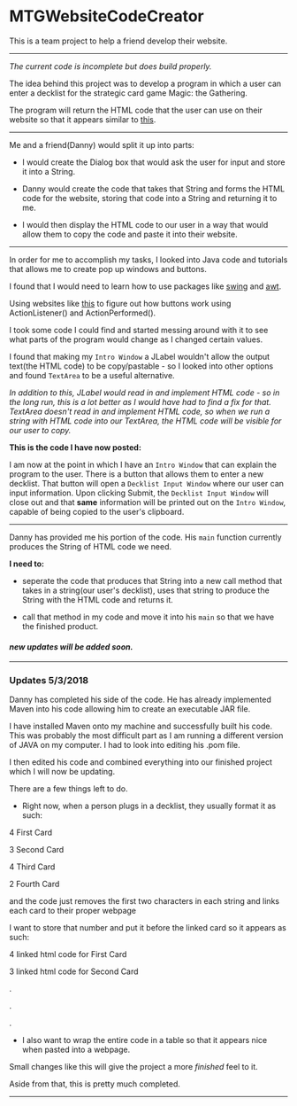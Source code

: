 # MTGWebsiteCodeCreator

This is a team project to help a friend develop their website.

---

*The current code is incomplete but does build properly.*

The idea behind this project was to develop a program in which a user can enter a
decklist for the strategic card game Magic: the Gathering.

The program will return the HTML code that the user can use on their website so that
it appears similar to [this](http://tcdecks.net/deck.php?id=13923&iddeck=102384).

---

Me and a friend(Danny) would split it up into parts:

* I would create the Dialog box that would ask the user for input and store it into a String.

* Danny would create the code that takes that String and forms the HTML code for the website, storing that code into a String and returning it to me.

* I would then display the HTML code to our user in a way that would allow them to copy the code and paste it into their website.

---

In order for me to accomplish my tasks, I looked into Java code and tutorials that allows me to create pop up windows and buttons.

I found that I would need to learn how to use packages like [swing](https://docs.oracle.com/javase/tutorial/uiswing/start/about.html) and [awt](https://docs.oracle.com/javase/7/docs/api/java/awt/package-summary.html).

Using websites like [this](https://www.javatpoint.com/java-jbutton#) to figure out how buttons work using ActionListener() and ActionPerformed().

I took some code I could find and started messing around with it to see what parts of the program would change as I changed certain values.

I found that making my `Intro Window` a JLabel wouldn't allow the output text(the HTML code) to be copy/pastable - so I looked into other options and found `TextArea` to be a useful alternative.

*In addition to this, JLabel would read in and implement HTML code - so in the long run, this is a lot better as I would have had to find a fix for that. TextArea doesn't read in and implement HTML code, so when we run a string with HTML code into our TextArea, the HTML code will be visible for our user to copy.*


**This is the code I have now posted:**

I am now at the point in which I have an `Intro Window` that can explain the program to the user.
There is a button that allows them to enter a new decklist. 
That button will open a `Decklist Input Window` where our user can input information.
Upon clicking Submit, the `Decklist Input Window` will close out and that **same** information will be printed out on the `Intro Window`, capable of being copied to the user's clipboard.

---

Danny has provided me his portion of the code.
His `main` function currently produces the String of HTML code we need.

**I need to:**

* seperate the code that produces that String into a new call method that takes in a string(our user's decklist), uses that string to produce the String with the HTML code and returns it.

* call that method in my code and move it into his `main` so that we have the finished product.

#### *new updates will be added soon.*

---
 ### Updates 5/3/2018
 
 Danny has completed his side of the code.
 He has already implemented Maven into his code allowing him to create an executable JAR file.
 
 I have installed Maven onto my machine and successfully built his code.
 This was probably the most difficult part as I am running a different version of JAVA on my computer.
 I had to look into editing his .pom file.
 
 I then edited his code and combined everything into our finished project which I will now be updating.
 
 There are a few things left to do.
 
 * Right now, when a person plugs in a decklist, they usually format it as such:
 
 4 First Card
 
 3 Second Card
 
 4 Third Card
 
 2 Fourth Card
 
 
  and the code just removes the first two characters in each string and links each card to their proper webpage
  
  I want to store that number and put it before the linked card so it appears as such:
  
  4 linked html code for First Card
 
  3 linked html code for Second Card
 
  .
  
  .
  
  .
  
  * I also want to wrap the entire code in a table so that it appears nice when pasted into a webpage.
  
  Small changes like this will give the project a more *finished* feel to it.
  
  Aside from that, this is pretty much completed.
  
  ---


